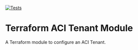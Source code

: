 <!-- BEGIN_TF_DOCS -->
[![Tests](https://github.com/netascode/terraform-aci-nac-tenant/actions/workflows/test.yml/badge.svg)](https://github.com/netascode/terraform-aci-nac-tenant/actions/workflows/test.yml)

# Terraform ACI Tenant Module

A Terraform module to configure an ACI Tenant.
<!-- END_TF_DOCS -->
